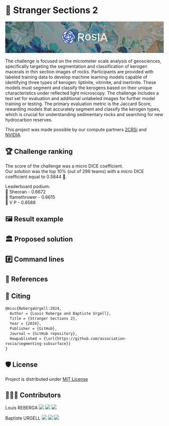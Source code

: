 # 🔬 Stranger Sections 2

<img src='assets/stranger-sections-2.png'>

The challenge is focused on the micrometer scale analysis of geosciences, specifically targeting the segmentation and classification of kerogen macerals in thin section images of rocks. Participants are provided with labeled training data to develop machine learning models capable of identifying three types of kerogen: liptinite, vitrinite, and inertinite. These models must segment and classify the kerogens based on their unique characteristics under reflected light microscopy. The challenge includes a test set for evaluation and additional unlabeled images for further model training or testing. The primary evaluation metric is the Jaccard Score, rewarding models that accurately segment and classify the kerogen types, which is crucial for understanding sedimentary rocks and searching for new hydrocarbon reserves.

This project was made possible by our compute partners [2CRSi](https://2crsi.com/) and [NVIDIA](https://www.nvidia.com/).

## 🏆 Challenge ranking
The score of the challenge was a micro DICE coefficient.  
Our solution was the top 10% (out of 296 teams) with a micro DICE coefficient equal to 0.5844 🎉.

Leaderboard podium:  
🥇 Sheoran - 0.6672  
🥈 flamethrower - 0.6615   
🥉 V P - 0.6588 

## 🖼️ Result example

## 🏛️ Proposed solution

## #️⃣ Command lines

## 🔬 References

## 📝 Citing

```
@misc{RebergaUrgell:2024,
  Author = {Louis Reberga and Baptiste Urgell},
  Title = {Stranger Sections 2},
  Year = {2024},
  Publisher = {GitHub},
  Journal = {GitHub repository},
  Howpublished = {\url{https://github.com/association-rosia/segmenting-subsurface}}
}
```

## 🛡️ License

Project is distributed under [MIT License](https://github.com/association-rosia/segmenting-subsurface/blob/main/LICENSE)

## 👨🏻‍💻 Contributors

Louis
REBERGA <a href="https://twitter.com/rbrgAlou"><img src="https://abs.twimg.com/favicons/twitter.3.ico" width="18px"/></a> <a href="https://www.linkedin.com/in/louisreberga/"><img src="https://static.licdn.com/sc/h/akt4ae504epesldzj74dzred8" width="18px"/></a> <a href="louis.reberga@gmail.com"><img src="https://www.google.com/a/cpanel/aqsone.com/images/favicon.ico" width="18px"/></a>

Baptiste
URGELL <a href="https://twitter.com/Baptiste2108"><img src="https://abs.twimg.com/favicons/twitter.3.ico" width="18px"/></a> <a href="https://www.linkedin.com/in/baptiste-urgell/"><img src="https://static.licdn.com/sc/h/akt4ae504epesldzj74dzred8" width="18px"/></a> <a href="baptiste.u@gmail.com"><img src="https://www.google.com/a/cpanel/aqsone.com/images/favicon.ico" width="18px"/></a> 
